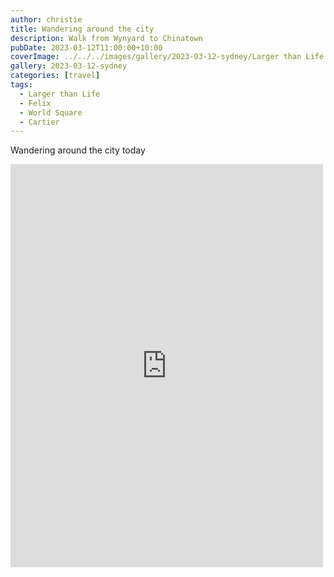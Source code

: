 ```yaml
---
author: christie
title: Wandering around the city
description: Walk from Wynyard to Chinatown
pubDate: 2023-03-12T11:00:00+10:00
coverImage: ../../../images/gallery/2023-03-12-sydney/Larger than Life (8).jpeg
gallery: 2023-03-12-sydney
categories: [travel]
tags:
  - Larger than Life
  - Felix
  - World Square
  - Cartier
---
```


Wandering around the city today

<iframe src="https://www.facebook.com/plugins/post.php?href=https%3A%2F%2Fwww.facebook.com%2Fchris1.tham%2Fposts%2Fpfbid0343Gb8EXjem46363dEeh2ZHq3QmpGqsDvaXRvMi9RuKawTqTKhNM4aGnamEcKinL9l&show_text=true&width=500" width="500" height="645" style="border:none;overflow:hidden" scrolling="no" frameborder="0" allowfullscreen="true" allow="autoplay; clipboard-write; encrypted-media; picture-in-picture; web-share"></iframe>
